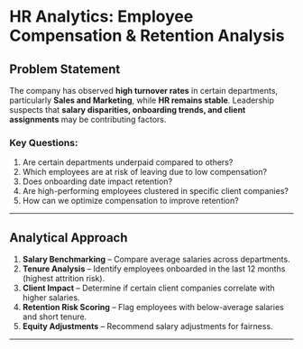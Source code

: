 # **HR Analytics: Employee Compensation & Retention Analysis**  

## **Problem Statement**  
The company has observed **high turnover rates** in certain departments, particularly **Sales and Marketing**, while **HR remains stable**. Leadership suspects that **salary disparities, onboarding trends, and client assignments** may be contributing factors.  

### **Key Questions:**  
1. Are certain departments underpaid compared to others?  
2. Which employees are at risk of leaving due to low compensation?  
3. Does onboarding date impact retention?  
4. Are high-performing employees clustered in specific client companies?  
5. How can we optimize compensation to improve retention?  

---

## **Analytical Approach**  
1. **Salary Benchmarking** – Compare average salaries across departments.  
2. **Tenure Analysis** – Identify employees onboarded in the last 12 months (highest attrition risk).  
3. **Client Impact** – Determine if certain client companies correlate with higher salaries.  
4. **Retention Risk Scoring** – Flag employees with below-average salaries and short tenure.  
5. **Equity Adjustments** – Recommend salary adjustments for fairness.  

---
